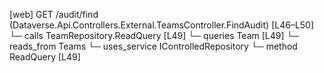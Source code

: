 [web] GET /audit/find  (Dataverse.Api.Controllers.External.TeamsController.FindAudit)  [L46–L50]
  └─ calls TeamRepository.ReadQuery [L49]
  └─ queries Team [L49]
    └─ reads_from Teams
  └─ uses_service IControlledRepository<Team>
    └─ method ReadQuery [L49]


